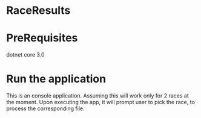# RaceResults

# PreRequisites
dotnet core 3.0

# Run the application
This is an console application.
Assuming this will work only for 2 races at the moment.
Upon executing the app, it will prompt user to pick the race, to process the corresponding file.
